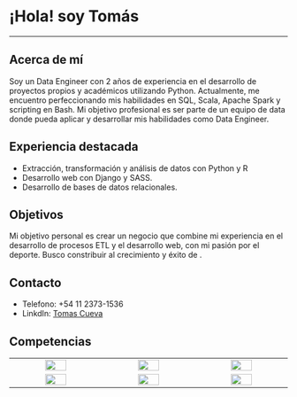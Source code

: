 # ¡Hola! soy Tomás
---
## Acerca de mí
Soy un Data Engineer con 2 años de experiencia en el desarrollo de proyectos propios y académicos utilizando Python. Actualmente, me encuentro perfeccionando mis habilidades en SQL, Scala, Apache Spark y scripting en Bash. Mi objetivo profesional es ser parte de un equipo de data donde pueda aplicar y desarrollar mis habilidades como Data Engineer.

## Experiencia destacada
* Extracción, transformación y análisis de datos con Python y R
* Desarrollo web con Django y SASS.
* Desarrollo de bases de datos relacionales.

## Objetivos
Mi objetivo personal es crear un negocio que combine mi experiencia en el desarrollo de procesos ETL y el desarrollo web, con mi pasión por el deporte. Busco constribuir al crecimiento y éxito de .

## Contacto
* Telefono: +54 11 2373-1536
* LinkdIn: [Tomas Cueva](https://www.linkedin.com/in/data-engineer-analytics-science-python-r/)

## Competencias
<table align="center" style="text-align: center;">
  <tbody widht= "10%">
  <tr>
    <td width="5%" align="center" style="vertical-align: middle;"><a href="#" width="10%"><img src="https://www.vectorlogo.zone/logos/python/python-icon.svg" width="50%"></a></td>
    <td width="5%" align="center" style="vertical-align: middle;"><a href="#" width="10%"><img src="https://www.vectorlogo.zone/logos/scala-lang/scala-lang-icon.svg" width="50%"></a></td>
    <td width="5%" align="center" style="vertical-align: middle;"><a href="#" width="10%"><img src="https://www.vectorlogo.zone/logos/apache_spark/apache_spark-ar21.svg" width="50%"></a></td>
  </tr>
  <tr>
    <td width="5%" align="center" style="vertical-align: middle;"><a href="#" width="10%"><img src="https://www.vectorlogo.zone/logos/mysql/mysql-icon.svg" width="50%"></a></td>
    <td width="5%" align="center" style="vertical-align: middle;"><a href="#" width="10%"><img src="https://www.vectorlogo.zone/logos/git-scm/git-scm-icon.svg" width="50%"></a></td>
    <td width="5%" align="center" style="vertical-align: middle;"><a href="#" width="10%"><img src="https://www.vectorlogo.zone/logos/docker/docker-tile.svg" width="50%"></a></td>
  </tr>
  <tbody> 
</table>

